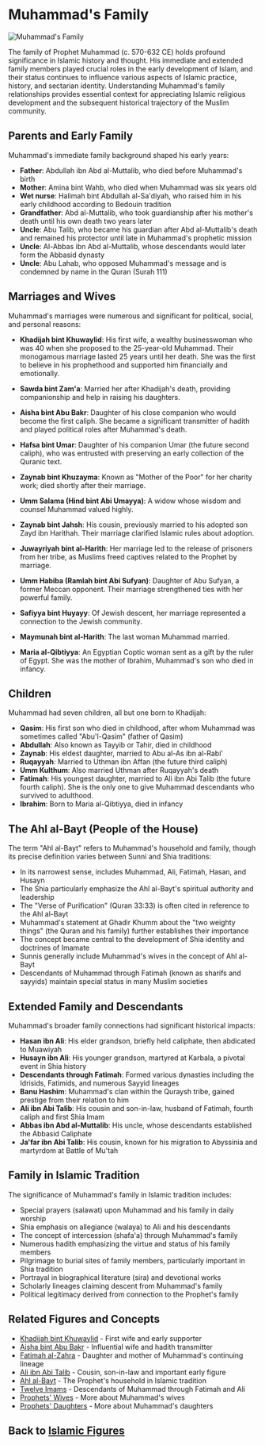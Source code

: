 # Muhammad's Family

![Muhammad's Family](../../images/muhammad_family.jpg)

The family of Prophet Muhammad (c. 570-632 CE) holds profound significance in Islamic history and thought. His immediate and extended family members played crucial roles in the early development of Islam, and their status continues to influence various aspects of Islamic practice, history, and sectarian identity. Understanding Muhammad's family relationships provides essential context for appreciating Islamic religious development and the subsequent historical trajectory of the Muslim community.

## Parents and Early Family

Muhammad's immediate family background shaped his early years:

- **Father**: Abdullah ibn Abd al-Muttalib, who died before Muhammad's birth
- **Mother**: Amina bint Wahb, who died when Muhammad was six years old
- **Wet nurse**: Halimah bint Abdullah al-Sa'diyah, who raised him in his early childhood according to Bedouin tradition
- **Grandfather**: Abd al-Muttalib, who took guardianship after his mother's death until his own death two years later
- **Uncle**: Abu Talib, who became his guardian after Abd al-Muttalib's death and remained his protector until late in Muhammad's prophetic mission
- **Uncle**: Al-Abbas ibn Abd al-Muttalib, whose descendants would later form the Abbasid dynasty
- **Uncle**: Abu Lahab, who opposed Muhammad's message and is condemned by name in the Quran (Surah 111)

## Marriages and Wives

Muhammad's marriages were numerous and significant for political, social, and personal reasons:

- **Khadijah bint Khuwaylid**: His first wife, a wealthy businesswoman who was 40 when she proposed to the 25-year-old Muhammad. Their monogamous marriage lasted 25 years until her death. She was the first to believe in his prophethood and supported him financially and emotionally.

- **Sawda bint Zam'a**: Married her after Khadijah's death, providing companionship and help in raising his daughters.

- **Aisha bint Abu Bakr**: Daughter of his close companion who would become the first caliph. She became a significant transmitter of hadith and played political roles after Muhammad's death.

- **Hafsa bint Umar**: Daughter of his companion Umar (the future second caliph), who was entrusted with preserving an early collection of the Quranic text.

- **Zaynab bint Khuzayma**: Known as "Mother of the Poor" for her charity work; died shortly after their marriage.

- **Umm Salama (Hind bint Abi Umayya)**: A widow whose wisdom and counsel Muhammad valued highly.

- **Zaynab bint Jahsh**: His cousin, previously married to his adopted son Zayd ibn Harithah. Their marriage clarified Islamic rules about adoption.

- **Juwayriyah bint al-Harith**: Her marriage led to the release of prisoners from her tribe, as Muslims freed captives related to the Prophet by marriage.

- **Umm Habiba (Ramlah bint Abi Sufyan)**: Daughter of Abu Sufyan, a former Meccan opponent. Their marriage strengthened ties with her powerful family.

- **Safiyya bint Huyayy**: Of Jewish descent, her marriage represented a connection to the Jewish community.

- **Maymunah bint al-Harith**: The last woman Muhammad married.

- **Maria al-Qibtiyya**: An Egyptian Coptic woman sent as a gift by the ruler of Egypt. She was the mother of Ibrahim, Muhammad's son who died in infancy.

## Children

Muhammad had seven children, all but one born to Khadijah:

- **Qasim**: His first son who died in childhood, after whom Muhammad was sometimes called "Abu'l-Qasim" (father of Qasim)
- **Abdullah**: Also known as Tayyib or Tahir, died in childhood
- **Zaynab**: His eldest daughter, married to Abu al-As ibn al-Rabi'
- **Ruqayyah**: Married to Uthman ibn Affan (the future third caliph)
- **Umm Kulthum**: Also married Uthman after Ruqayyah's death
- **Fatimah**: His youngest daughter, married to Ali ibn Abi Talib (the future fourth caliph). She is the only one to give Muhammad descendants who survived to adulthood.
- **Ibrahim**: Born to Maria al-Qibtiyya, died in infancy

## The Ahl al-Bayt (People of the House)

The term "Ahl al-Bayt" refers to Muhammad's household and family, though its precise definition varies between Sunni and Shia traditions:

- In its narrowest sense, includes Muhammad, Ali, Fatimah, Hasan, and Husayn
- The Shia particularly emphasize the Ahl al-Bayt's spiritual authority and leadership
- The "Verse of Purification" (Quran 33:33) is often cited in reference to the Ahl al-Bayt
- Muhammad's statement at Ghadir Khumm about the "two weighty things" (the Quran and his family) further establishes their importance
- The concept became central to the development of Shia identity and doctrines of Imamate
- Sunnis generally include Muhammad's wives in the concept of Ahl al-Bayt
- Descendants of Muhammad through Fatimah (known as sharifs and sayyids) maintain special status in many Muslim societies

## Extended Family and Descendants

Muhammad's broader family connections had significant historical impacts:

- **Hasan ibn Ali**: His elder grandson, briefly held caliphate, then abdicated to Muawiyah
- **Husayn ibn Ali**: His younger grandson, martyred at Karbala, a pivotal event in Shia history
- **Descendants through Fatimah**: Formed various dynasties including the Idrisids, Fatimids, and numerous Sayyid lineages
- **Banu Hashim**: Muhammad's clan within the Quraysh tribe, gained prestige from their relation to him
- **Ali ibn Abi Talib**: His cousin and son-in-law, husband of Fatimah, fourth caliph and first Shia Imam
- **Abbas ibn Abd al-Muttalib**: His uncle, whose descendants established the Abbasid Caliphate
- **Ja'far ibn Abi Talib**: His cousin, known for his migration to Abyssinia and martyrdom at Battle of Mu'tah

## Family in Islamic Tradition

The significance of Muhammad's family in Islamic tradition includes:

- Special prayers (salawat) upon Muhammad and his family in daily worship
- Shia emphasis on allegiance (walaya) to Ali and his descendants
- The concept of intercession (shafa'a) through Muhammad's family
- Numerous hadith emphasizing the virtue and status of his family members
- Pilgrimage to burial sites of family members, particularly important in Shia tradition
- Portrayal in biographical literature (sira) and devotional works
- Scholarly lineages claiming descent from Muhammad's family
- Political legitimacy derived from connection to the Prophet's family

## Related Figures and Concepts

- [Khadijah bint Khuwaylid](./khadijah.md) - First wife and early supporter
- [Aisha bint Abu Bakr](./aisha.md) - Influential wife and hadith transmitter
- [Fatimah al-Zahra](./fatimah.md) - Daughter and mother of Muhammad's continuing lineage
- [Ali ibn Abi Talib](./ali.md) - Cousin, son-in-law and important early figure
- [Ahl al-Bayt](./ahl_al_bayt.md) - The Prophet's household in Islamic tradition
- [Twelve Imams](./twelve_imams.md) - Descendants of Muhammad through Fatimah and Ali
- [Prophets' Wives](./prophets_wives.md) - More about Muhammad's wives
- [Prophets' Daughters](./prophets_daughters.md) - More about Muhammad's daughters

## Back to [Islamic Figures](./README.md)
